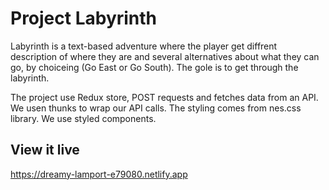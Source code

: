 # Project Labyrinth

Labyrinth is a text-based adventure where the player get diffrent description of where they are and several alternatives about what they can go, by choiceing (Go East or Go South). The gole is to get through the labyrinth.

The project use Redux store, POST requests and fetches data from an API. We usen thunks to wrap our API calls.
The styling comes from nes.css library. We use styled components.

## View it live

https://dreamy-lamport-e79080.netlify.app
